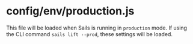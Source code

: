 # config/env/production.js

This file will be loaded when Sails is running in `production` mode. If using the CLI command `sails lift --prod`, these settings will be loaded.


<docmeta name="displayName" value="production.js">
